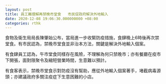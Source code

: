 ```yaml
---
layout: post
title: 員工難理解再禁晚市堂食   市民促政府解決外地輸入
date: 2020-12-08 19:06:30.000000000 +08:00
categories: rthk
---
```


食物及衞生局局長陳肇始公布，當局進一步收緊防疫措施，食肆晚上6時後再次禁堂食。有市民認為，禁晚市堂食並非治本方法，關鍵是解決外地輸入個案。  

有食肆員工認為，午市堂食同樣存在風險，不理解為何只禁晚市；亦有餐廳在疫市下開張，面對限聚令及縮短營業時間，生意難以預計。  

有食客表示，禁晚市堂食示對防疫沒有幫助，應從外地輸入個案著手，堵截病毒源頭；亦建議政府多關注疫症下生意困難的小店。
